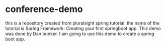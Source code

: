 # conference-demo
this is a repository created from pluralsight spring tutorial. the name of the tutorial is Spring Framework: Creating your first springboot app.
This demo was done by Dan bunker.
I am going to use this demo to create a spring boot app. 
